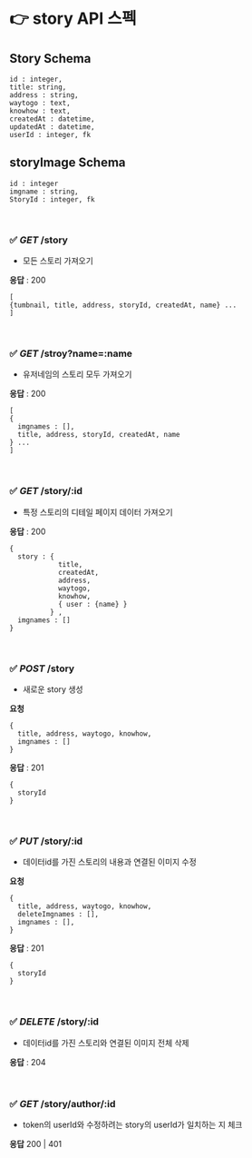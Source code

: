 # 👉 story API 스펙

## Story Schema

```
id : integer,
title: string,
address : string,
waytogo : text,
knowhow : text,
createdAt : datetime,
updatedAt : datetime,
userId : integer, fk
```

## storyImage Schema

```
id : integer
imgname : string,
StoryId : integer, fk
```

<br>

### ✅ _GET_ /story

- 모든 스토리 가져오기

**응답** : 200

```
[
{tumbnail, title, address, storyId, createdAt, name} ...
]
```

<br>

### ✅ _GET_ /stroy?name=:name

- 유저네임의 스토리 모두 가져오기

**응답** : 200

```
[
{
  imgnames : [],
  title, address, storyId, createdAt, name
} ...
]
```

<br>

### ✅ _GET_ /story/:id

- 특정 스토리의 디테일 페이지 데이터 가져오기

**응답** : 200

```
{
  story : {
            title,
            createdAt,
            address,
            waytogo,
            knowhow,
            { user : {name} }
          } ,
  imgnames : []
}
```

<br>

### ✅ _POST_ /story

- 새로운 story 생성

**요청**

```
{
  title, address, waytogo, knowhow,
  imgnames : []
}
```

**응답** : 201

```
{
  storyId
}
```

<br>

### ✅ _PUT_ /story/:id

- 데이터id를 가진 스토리의 내용과 연결된 이미지 수정

**요청**

```
{
  title, address, waytogo, knowhow,
  deleteImgnames : [],
  imgnames : [],
}
```

**응답** : 201

```
{
  storyId
}
```

<br>

### ✅ _DELETE_ /story/:id

- 데이터id를 가진 스토리와 연결된 이미지 전체 삭제

**응답** : 204

<br>

### ✅ _GET_ /story/author/:id

- token의 userId와 수정하려는 story의 userId가 일치하는 지 체크

**응답**
200 | 401

<br>
